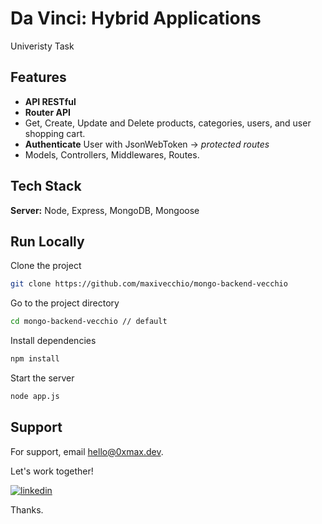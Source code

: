 # Da Vinci: Hybrid Applications
Univeristy Task

## Features

- **API RESTful**
- **Router API**
- Get, Create, Update and Delete products, categories, users, and user shopping cart.
- **Authenticate** User with JsonWebToken -> *protected routes*
- Models, Controllers, Middlewares, Routes.


## Tech Stack

**Server:** Node, Express, MongoDB, Mongoose
## Run Locally

Clone the project

```bash
git clone https://github.com/maxivecchio/mongo-backend-vecchio
```

Go to the project directory

```bash
cd mongo-backend-vecchio // default
```

Install dependencies

```bash
npm install
```

Start the server

```bash
node app.js
```

## Support

For support, email hello@0xmax.dev.

Let's work together!

[![linkedin](https://img.shields.io/badge/linkedin-0A66C2?style=for-the-badge&logo=linkedin&logoColor=white)](https://www.linkedin.com/in/maxivecchio)

Thanks.
